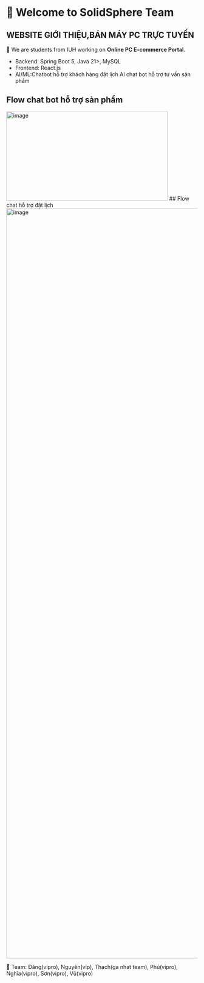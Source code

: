 # 👋 Welcome to SolidSphere Team
 ## WEBSITE GIỚI THIỆU,BÁN MÁY PC TRỰC TUYẾN ##
🚀 We are students from IUH working on **Online PC E-commerce Portal**.  
- Backend: Spring Boot 5, Java 21>, MySQL  
- Frontend: React.js
- AI/ML:Chatbot hỗ trợ khách hàng đặt lịch 
AI chat bot hỗ trợ tư vấn sản phẩm 

## Flow chat bot hỗ trợ sản phẩm 
<img width="425" height="234" alt="image" src="https://github.com/user-attachments/assets/e676b5de-592b-4ee8-a982-5bb71d283a22" />
## Flow chat hỗ trợ đặt lịch 
<img width="1600" height="1968" alt="image" src="https://github.com/user-attachments/assets/dbcd33f8-fd0e-4453-abab-ac6d41c257f3" />


📌 Team:  Đăng(vipro),  Nguyên(vip), Thạch(ga nhat team), Phú(vipro), Nghĩa(vipro), Sơn(vipro), Vũ(vipro)
